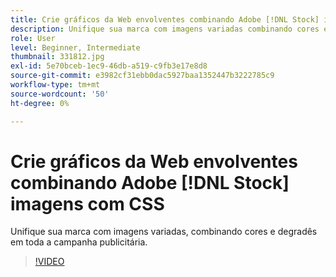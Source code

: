```yaml
---
title: Crie gráficos da Web envolventes combinando Adobe [!DNL Stock] imagens com CSS
description: Unifique sua marca com imagens variadas combinando cores e degradês em toda a campanha publicitária
role: User
level: Beginner, Intermediate
thumbnail: 331812.jpg
exl-id: 5e70bceb-1ec9-46db-a519-c9fb3e17e8d8
source-git-commit: e3982cf31ebb0dac5927baa1352447b3222785c9
workflow-type: tm+mt
source-wordcount: '50'
ht-degree: 0%

---
```


# Crie gráficos da Web envolventes combinando Adobe [!DNL Stock] imagens com CSS

Unifique sua marca com imagens variadas, combinando cores e degradês em toda a campanha publicitária.

>[!VIDEO](https://video.tv.adobe.com/v/331812?hidetitle=true)
